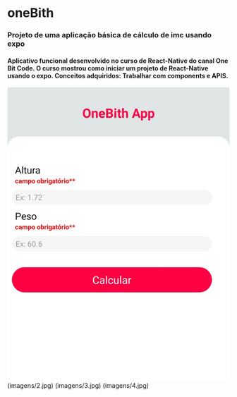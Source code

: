 # oneBith

### Projeto de uma aplicação básica de cálculo de imc usando expo 
#### Aplicativo funcional desenvolvido no curso de React-Native do canal One Bit Code. O curso mostrou como iniciar um projeto de React-Native usando o expo. Conceitos adquiridos: Trabalhar com components e APIS.

![alt text](imagens/1.jpg)
(imagens/2.jpg)
(imagens/3.jpg)
(imagens/4.jpg)

